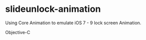 # slideunlock-animation
Using Core Animation to emulate iOS 7 - 9 lock screen Animation.


Objective-C
